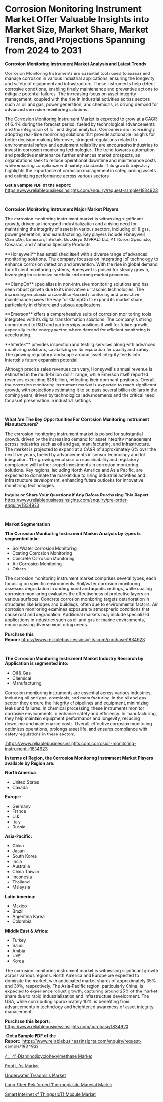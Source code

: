 <p><h1>Corrosion Monitoring Instrument Market Offer Valuable Insights into Market Size, Market Share, Market Trends, and Projections Spanning from 2024 to 2031</h1></p><p><strong>Corrosion Monitoring Instrument Market Analysis and Latest Trends</strong></p>
<p><p>Corrosion Monitoring Instruments are essential tools used to assess and manage corrosion in various industrial applications, ensuring the longevity and safety of equipment and infrastructure. These instruments help detect corrosive conditions, enabling timely maintenance and preventive actions to mitigate potential failures. The increasing focus on asset integrity management, coupled with the rise in industrial activities across sectors such as oil and gas, power generation, and chemicals, is driving demand for advanced corrosion monitoring solutions.</p><p>The Corrosion Monitoring Instrument Market is expected to grow at a CAGR of 6.4% during the forecast period, fueled by technological advancements and the integration of IoT and digital analytics. Companies are increasingly adopting real-time monitoring solutions that provide actionable insights for better decision-making. Moreover, stringent regulations related to environmental safety and equipment reliability are encouraging industries to invest in corrosion monitoring technologies. The trend towards automation and predictive maintenance further enhances market prospects, as organizations seek to reduce operational downtime and maintenance costs while ensuring compliance with safety standards. This growth trajectory highlights the importance of corrosion management in safeguarding assets and optimizing performance across various sectors.</p></p>
<p><strong>Get a Sample PDF of the Report:&nbsp;</strong> <a href="https://www.reliablebusinessinsights.com/enquiry/request-sample/1834923?utm_campaign=1135&utm_medium=2&utm_source=Github&utm_content=ia&utm_term=16102024&utm_id=corrosion-monitoring-instrument">https://www.reliablebusinessinsights.com/enquiry/request-sample/1834923</a></p>
<p>&nbsp;</p>
<p><strong>Corrosion Monitoring Instrument Major Market Players</strong></p>
<p><p>The corrosion monitoring instrument market is witnessing significant growth, driven by increased industrialization and a rising need for maintaining the integrity of assets in various sectors, including oil & gas, power generation, and manufacturing. Key players include Honeywell, ClampOn, Emerson, Intertek, Buckleys (UVRAL) Ltd, PT Korosi Specindo, Cosasco, and Alabama Specialty Products.</p><p>**Honeywell** has established itself with a diverse range of advanced monitoring solutions. The company focuses on integrating IoT technology to enhance corrosion detection and prevention. With the rise in global demand for efficient monitoring systems, Honeywell is poised for steady growth, leveraging its extensive portfolio and strong market presence.</p><p>**ClampOn** specializes in non-intrusive monitoring solutions and has seen robust growth due to its innovative ultrasonic technologies. The increasing emphasis on condition-based monitoring and predictive maintenance paves the way for ClampOn to expand its market share, particularly in offshore and subsea applications.</p><p>**Emerson** offers a comprehensive suite of corrosion monitoring tools integrated with its digital transformation solutions. The company's strong commitment to R&D and partnerships positions it well for future growth, especially in the energy sector, where demand for efficient monitoring is accelerating.</p><p>**Intertek** provides inspection and testing services along with advanced monitoring solutions, capitalizing on its reputation for quality and safety. The growing regulatory landscape around asset integrity feeds into Intertek's future expansion potential.</p><p>Although precise sales revenues can vary, Honeywell's annual revenue is estimated in the multi-billion dollar range, while Emerson itself reported revenues exceeding $18 billion, reflecting their dominant positions. Overall, the corrosion monitoring instrument market is expected to reach significant growth, with projections estimating it to surpass several billion dollars in the coming years, driven by technological advancements and the critical need for asset preservation in industrial settings.</p></p>
<p>&nbsp;</p>
<p><strong>What Are The Key Opportunities For Corrosion Monitoring Instrument Manufacturers?</strong></p>
<p><p>The corrosion monitoring instrument market is poised for substantial growth, driven by the increasing demand for asset integrity management across industries such as oil and gas, manufacturing, and infrastructure. The market is projected to expand at a CAGR of approximately 6% over the next five years, fueled by advancements in sensor technology and IoT integration. The growing emphasis on sustainability and regulatory compliance will further propel investments in corrosion monitoring solutions. Key regions, including North America and Asia Pacific, are expected to dominate the market due to rising industrial activities and infrastructure development, enhancing future outlooks for innovative monitoring technologies.</p></p>
<p><strong>Inquire or Share Your Questions If Any Before Purchasing This Report:</strong> <a href="https://www.reliablebusinessinsights.com/enquiry/pre-order-enquiry/1834923?utm_campaign=1135&utm_medium=2&utm_source=Github&utm_content=ia&utm_term=16102024&utm_id=corrosion-monitoring-instrument">https://www.reliablebusinessinsights.com/enquiry/pre-order-enquiry/1834923</a></p>
<p>&nbsp;</p>
<p><strong>Market Segmentation</strong></p>
<p><strong>The Corrosion Monitoring Instrument Market Analysis by types is segmented into:</strong></p>
<p><ul><li>Soil/Water Corrosion Monitoring</li><li>Coating Corrosion Monitoring</li><li>Concrete Corrosion Monitoring</li><li>Air Corrosion Monitoring</li><li>Others</li></ul></p>
<p><p>The corrosion monitoring instrument market comprises several types, each focusing on specific environments. Soil/water corrosion monitoring assesses degradation in underground and aquatic settings, while coating corrosion monitoring evaluates the effectiveness of protective layers on various surfaces. Concrete corrosion monitoring targets deterioration in structures like bridges and buildings, often due to environmental factors. Air corrosion monitoring examines exposure to atmospheric conditions that cause rust and degradation. Additional markets may include specialized applications in industries such as oil and gas or marine environments, encompassing diverse monitoring needs.</p></p>
<p><strong>Purchase this Report:&nbsp;</strong><a href="https://www.reliablebusinessinsights.com/purchase/1834923?utm_campaign=1135&utm_medium=2&utm_source=Github&utm_content=ia&utm_term=16102024&utm_id=corrosion-monitoring-instrument">https://www.reliablebusinessinsights.com/purchase/1834923</a></p>
<p>&nbsp;</p>
<p><strong>The Corrosion Monitoring Instrument Market Industry Research by Application is segmented into:</strong></p>
<p><ul><li>Oil & Gas</li><li>Chemical</li><li>Manufacturing</li></ul></p>
<p><p>Corrosion monitoring instruments are essential across various industries, including oil and gas, chemicals, and manufacturing. In the oil and gas sector, they ensure the integrity of pipelines and equipment, minimizing leaks and failures. In chemical processing, these instruments monitor corrosive environments to enhance safety and efficiency. In manufacturing, they help maintain equipment performance and longevity, reducing downtime and maintenance costs. Overall, effective corrosion monitoring optimizes operations, prolongs asset life, and ensures compliance with safety regulations in these sectors.</p></p>
<p><a href="https://www.reliablebusinessinsights.com/corrosion-monitoring-instrument-r1834923?utm_campaign=1135&utm_medium=2&utm_source=Github&utm_content=ia&utm_term=16102024&utm_id=corrosion-monitoring-instrument">&nbsp;https://www.reliablebusinessinsights.com/corrosion-monitoring-instrument-r1834923</a></p>
<p><strong>In terms of Region, the Corrosion Monitoring Instrument Market Players available by Region are:</strong></p>
<p>
    <p> <strong> North America: </strong>
        <ul>
            <li>United States</li>
            <li>Canada</li>
        </ul>
        </p> 
    <p> <strong> Europe: </strong>
        <ul>
            <li>Germany</li>
            <li>France</li>
            <li>U.K.</li>
            <li>Italy</li>
            <li>Russia</li>
        </ul>
        </p> 
    <p> <strong> Asia-Pacific: </strong>
        <ul>
            <li>China</li>
            <li>Japan</li>
            <li>South Korea</li>
            <li>India</li>
            <li>Australia</li>
            <li>China Taiwan</li>
            <li>Indonesia</li>
            <li>Thailand</li>
            <li>Malaysia</li>
        </ul>
        </p> 
    <p> <strong> Latin America: </strong>
        <ul>
            <li>Mexico</li>
            <li>Brazil</li>
            <li>Argentina Korea</li>
            <li>Colombia</li>
        </ul>
        </p> 
    <p> <strong> Middle East & Africa: </strong>
        <ul>
            <li>Turkey</li>
            <li>Saudi</li>
            <li>Arabia</li>
            <li>UAE</li>
            <li>Korea</li>
        </ul>
    </p>
    </p>
<p><p>The corrosion monitoring instrument market is witnessing significant growth across various regions. North America and Europe are expected to dominate the market, with anticipated market shares of approximately 35% and 30%, respectively. The Asia-Pacific region, particularly China, is expected to experience robust growth, capturing around 25% of the market share due to rapid industrialization and infrastructure development. The USA, while contributing approximately 10%, is benefiting from advancements in technology and heightened awareness of asset integrity management.</p></p>
<p><strong>Purchase this Report: </strong><a href="https://www.reliablebusinessinsights.com/purchase/1834923?utm_campaign=1135&utm_medium=2&utm_source=Github&utm_content=ia&utm_term=16102024&utm_id=corrosion-monitoring-instrument">https://www.reliablebusinessinsights.com/purchase/1834923</a></p>
<p>&nbsp;<strong>Get a Sample PDF of the Report:&nbsp;&nbsp;</strong><a href="https://www.reliablebusinessinsights.com/enquiry/request-sample/1834923?utm_campaign=1135&utm_medium=2&utm_source=Github&utm_content=ia&utm_term=16102024&utm_id=corrosion-monitoring-instrument">https://www.reliablebusinessinsights.com/enquiry/request-sample/1834923</a></p>
<p><strong></strong></p>
<p><p><a href="https://github.com/delmasportse2/Market-Research-Report-List-1/blob/main/44-diaminodicyclohexylmethane-market.md?utm_campaign=1135&utm_medium=2&utm_source=Github&utm_content=ia&utm_term=16102024&utm_id=corrosion-monitoring-instrument">4，4'-Diaminodicyclohexylmethane Market</a></p><p><a href="https://issuu.com/reportprime-2/docs/pool-lifts-market-size-2030.pptx_481f79eab9068d?utm_campaign=1135&utm_medium=2&utm_source=Github&utm_content=ia&utm_term=16102024&utm_id=corrosion-monitoring-instrument">Pool Lifts Market</a></p><p><a href="https://issuu.com/reportprime-2/docs/underwater-treadmills-market-size-2_a85300ae8c50fb?utm_campaign=1135&utm_medium=2&utm_source=Github&utm_content=ia&utm_term=16102024&utm_id=corrosion-monitoring-instrument">Underwater Treadmills Market</a></p><p><a href="https://github.com/baldonopiturbeu/Market-Research-Report-List-1/blob/main/long-fiber-reinforced-thermoplastic-material-market.md?utm_campaign=1135&utm_medium=2&utm_source=Github&utm_content=ia&utm_term=16102024&utm_id=corrosion-monitoring-instrument">Long Fiber Reinforced Thermoplastic Material Market</a></p><p><a href="https://www.linkedin.com/pulse/smart-internet-things-iot-module-market-size-share-analysis-jiaje?trk=public_post_embed_feed-article-content&utm_campaign=1135&utm_medium=2&utm_source=Github&utm_content=ia&utm_term=16102024&utm_id=corrosion-monitoring-instrument">Smart Internet of Things (IoT) Module Market</a></p></p>